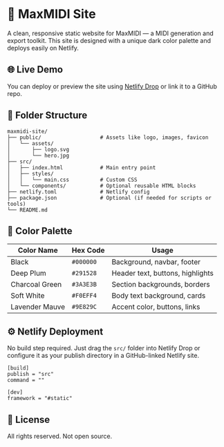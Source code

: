 


# 🎹 MaxMIDI Site

A clean, responsive static website for MaxMIDI — a MIDI generation and export toolkit. This site is designed with a unique dark color palette and deploys easily on Netlify.

## 🌐 Live Demo

You can deploy or preview the site using [Netlify Drop](https://app.netlify.com/drop) or link it to a GitHub repo.

## 📁 Folder Structure

```
maxmidi-site/
├── public/                   # Assets like logo, images, favicon
│   └── assets/
│       ├── logo.svg
│       └── hero.jpg
├── src/
│   ├── index.html            # Main entry point
│   ├── styles/
│   │   └── main.css          # Custom CSS
│   └── components/           # Optional reusable HTML blocks
├── netlify.toml              # Netlify config
├── package.json              # Optional (if needed for scripts or tools)
└── README.md
```

## 🎨 Color Palette

| Color Name     | Hex Code | Usage                              |
|----------------|----------|-------------------------------------|
| Black          | `#000000` | Background, navbar, footer          |
| Deep Plum      | `#291528` | Header text, buttons, highlights    |
| Charcoal Green | `#3A3E3B` | Section backgrounds, borders        |
| Soft White     | `#F0EFF4` | Body text background, cards         |
| Lavender Mauve | `#9E829C` | Accent color, buttons, links        |

## ⚙️ Netlify Deployment

No build step required. Just drag the `src/` folder into Netlify Drop or configure it as your publish directory in a GitHub-linked Netlify site.

```
[build]
publish = "src"
command = ""

[dev]
framework = "#static"
```

## 📝 License

All rights reserved. Not open source.
